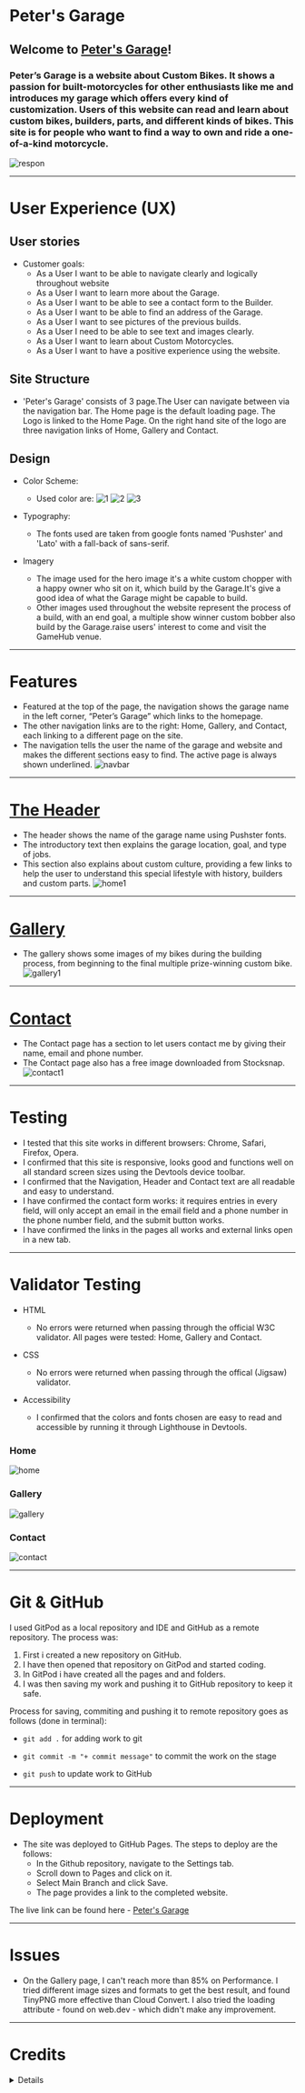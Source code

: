 # Peter's Garage
## Welcome to [Peter's Garage](https://peterszabo79.github.io/peters-garage/)!

### Peter’s Garage is a website about Custom Bikes. It shows a passion for built-motorcycles for other enthusiasts like me and introduces my garage which offers every kind of customization. Users of this website can read and learn about custom bikes, builders, parts, and different kinds of bikes. This site is for people who want to find a way to own and ride a one-of-a-kind motorcycle.
![respon](assets/images/respon.jpeg)

---

# User Experience (UX)
## User stories
- Customer goals:
  - As a User I want to be able to navigate clearly and logically throughout website
  - As a User I want to learn more about the Garage.
  - As a User I want to be able to see a contact form to the Builder.
  - As a User I want to be able to find an address of the Garage.
  - As a User I want to see pictures of the previous builds.
  - As a User I need to be able to see text and images clearly.
  - As a User I want to learn about Custom Motorcycles.
  - As a User I want to have a positive experience using the website.
## Site Structure
- 'Peter's Garage' consists of 3 page.The User can navigate between via the navigation bar. The Home page is the default loading page. The Logo is linked to the Home Page. On the right hand site of the logo are three navigation links of Home, Gallery and Contact. 
## Design
- Color Scheme:
  - Used color are:
     ![1](assets/images/colors1.jpeg)
     ![2](assets/images/colors2.jpeg)
     ![3](assets/images/colors3.jpeg) 

- Typography:
  - The fonts used are taken from google fonts named 'Pushster' and 'Lato' with a fall-back of sans-serif.
- Imagery
  - The image used for the hero image it's a white custom chopper with a happy owner who sit on it, which build by the Garage.It's give a good idea of what the Garage might be capable to build.
  - Other images used throughout the website represent the process of a build, with an end goal, a multiple show winner custom bobber also build by the Garage.raise users' interest to come and visit the GameHub venue.

---
  
# Features
- Featured at the top of the page, the navigation shows the garage name in the left corner, “Peter’s Garage” which links to the homepage.
- The other navigation links are to the right: Home, Gallery, and Contact, each linking to a different page on the site.
- The navigation tells the user the name of the garage and website and makes the different sections easy to find. The active page is always shown underlined.
![navbar](assets/images/navbar.jpeg)

---

# [The Header](https://peterszabo79.github.io/project-no1/index.html)
- The header shows the name of the garage name using Pushster fonts.
- The introductory text then explains the garage location, goal, and type of jobs.
- This section also explains about custom culture, providing a few links to help the user to understand this special lifestyle with history, builders and custom parts.
![home1](assets/images/ScreenshotHome.jpeg)

---

# [Gallery](https://peterszabo79.github.io/project-no1/gallery.html)
- The gallery shows some images of my bikes during the building process, from beginning to the final multiple prize-winning custom bike.
![gallery1](assets/images/screenshotgallery.jpeg)

---

# [Contact](https://peterszabo79.github.io/project-no1/contact.html)
- The Contact page has a section to let users contact me by giving their name, email and phone number.
- The Contact page also has a free image downloaded from Stocksnap.
![contact1](assets/images/screenshotcontact.jpeg)

---

# Testing
- I tested that this site works in different browsers: Chrome, Safari, Firefox, Opera.
- I confirmed that this site is responsive, looks good and functions well on all standard screen sizes using the Devtools device toolbar.
- I confirmed that the Navigation, Header and Contact text are all readable and easy to understand.
- I have confirmed the contact form works: it requires entries in every field, will only accept an email in the email field and a phone number in the phone number field, and the submit button works.
- I have confirmed the links in the pages all works and external links open in a new tab.

---

# Validator Testing
- HTML
  - No errors were returned when passing through the official W3C validator. All pages were tested: Home, Gallery and Contact.

- CSS
  - No errors were returned when passing through the offical (Jigsaw) validator.

- Accessibility
  - I confirmed that the colors and fonts chosen are easy to read and accessible by running it through Lighthouse in Devtools.


### Home 

![home](assets/images/screenshothome.jpeg)

### Gallery 

![gallery](assets/images/screenshotgallery1.jpeg)

### Contact 

![contact](assets/images/screenshotcontact1.jpeg)

---

# Git & GitHub
I used GitPod as a local repository and IDE and GitHub as a remote repository. The process was:
  1. First i created a new repository on GitHub.
  2. I have then opened that repository on GitPod and started coding.
  3. In GitPod i have created all the pages and and folders.
  4. I was then saving my work and pushing it to GitHub repository to keep it safe.

Process for saving, commiting and pushing it to remote repository goes as follows (done in terminal):


 - `git add .` for adding work to git


 - `git commit -m "+ commit message"` to commit the work on the stage


 - `git push` to update work to GitHub

---

# Deployment
- The site was deployed to GitHub Pages. The steps to deploy are the follows:
  - In the Github repository, navigate to the Settings tab.
  - Scroll down to Pages and click on it.
  - Select Main Branch and click Save.
  - The page provides a link to the completed website.

The live link can be found here - [Peter's Garage](https://peterszabo79.github.io/project-no1/)


---

# Issues
- On the Gallery page, I can't reach more than 85% on Performance. I tried different image sizes and formats to get the best result, and found TinyPNG more effective than Cloud Convert. I also tried the loading attribute - found on web.dev - which didn't make any improvement.

---

# Credits
<details>
<li>The Code Institute “Love Running” Walkthrough Project helped me from the beginning through to the finish of my project
</li>
<li>Code Institute’s #peer-code-review Slack channel helped me improve my Readme and my cohort channel helped in fixing typing errors.</li>
<li>Google Fonts was used to choose my fonts, Pushster and Lato.</li>
<li>Font Awesome was used for social media icons and a motorbike icon in "custom motorcycles" section.</li>
<li>Stocksnap-image - free image downloaded for Contact page.</li>
<li>Code Institute’s “Love Running” Walkthrough Project - Sign Up Challenge - code used for the Contact page.</li>
<li>Gitpod “Tips and Tricks” used during writing both HTML and CSS.</li>
<li>W3School was used while writing both HTML and CSS.</li>
<li>developer.mozilla.org was used while writing both HTML and CSS.</li>
<li>Grammarly was used to correct my text.</li>
<li>web.dev was used to test and improve image loading in my “Gallery”.</li>
<li>TinyPNG was used to resize and compress images.</li>
<li>Chrome Devtools was used for fixing my code all the way through my project.</li>
<li>Images and screenshots edited in the Mac OS X "Photos" app and "Preview".</li>
</details>
















